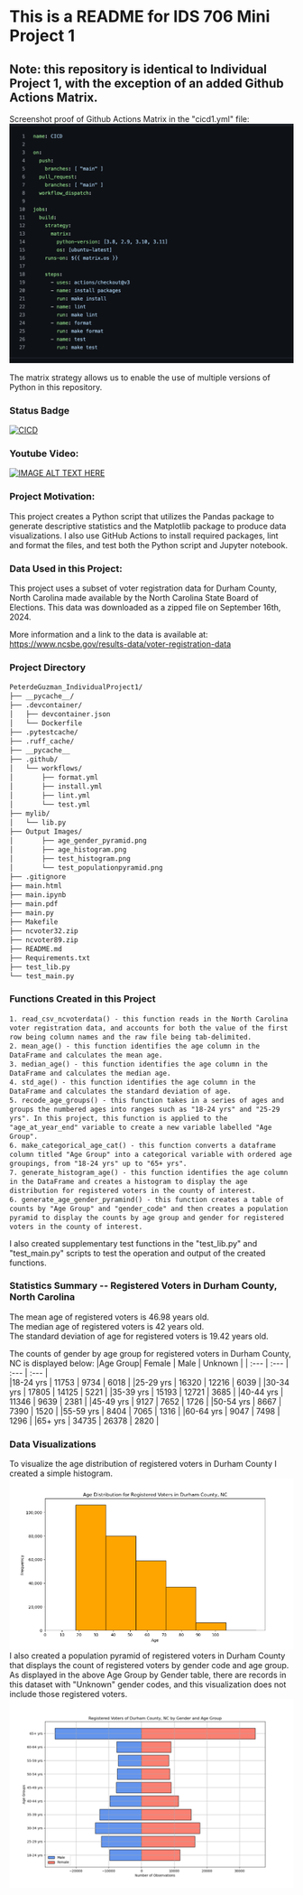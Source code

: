  # This is a README for IDS 706 Mini Project 1

## Note: this repository is identical to Individual Project 1, with the exception of an added Github Actions Matrix. 

Screenshot proof of Github Actions Matrix in the "cicd1.yml" file:
![alt text](cicd_screenshot.png)

The matrix strategy allows us to enable the use of multiple versions of Python in this repository. 

### Status Badge
[![CICD](https://github.com/nogibjj/PeterdeGuzman_Mini4/actions/workflows/cicd1.yml/badge.svg)](https://github.com/nogibjj/PeterdeGuzman_Mini4/actions/workflows/cicd1.yml)

### Youtube Video:

[![IMAGE ALT TEXT HERE](https://img.youtube.com/vi/uzGOJviFHMI/0.jpg)](https://www.youtube.com/watch?v=uzGOJviFHMI)


### Project Motivation:
This project creates a Python script that utilizes the Pandas package to generate descriptive statistics and the Matplotlib package to produce data visualizations. I also use GitHub Actions to install required packages, lint and format the files, and test both the Python script and Jupyter notebook. 


### Data Used in this Project:
This project uses a subset of voter registration data for Durham County, North Carolina made available by the North Carolina State Board of Elections. This data was downloaded as a zipped file on September 16th, 2024. 

More information and a link to the data is available at: https://www.ncsbe.gov/results-data/voter-registration-data

### Project Directory
```
PeterdeGuzman_IndividualProject1/
├── __pycache__/
├── .devcontainer/
│   ├── devcontainer.json
│   └── Dockerfile
├── .pytestcache/
├── .ruff_cache/
├── __pycache__
├── .github/
│   └── workflows/
│       ├── format.yml
│       ├── install.yml
│       ├── lint.yml
│       └── test.yml
├── mylib/
│   └── lib.py
├── Output Images/
│       ├── age_gender_pyramid.png
│       ├── age_histogram.png
│       ├── test_histogram.png
│       └── test_populationpyramid.png
├── .gitignore
├── main.html
├── main.ipynb
├── main.pdf
├── main.py
├── Makefile
├── ncvoter32.zip
├── ncvoter89.zip
├── README.md
├── Requirements.txt
├── test_lib.py
└── test_main.py
```




### Functions Created in this Project
    1. read_csv_ncvoterdata() - this function reads in the North Carolina voter registration data, and accounts for both the value of the first row being column names and the raw file being tab-delimited.
    2. mean_age() - this function identifies the age column in the DataFrame and calculates the mean age.
    3. median_age() - this function identifies the age column in the DataFrame and calculates the median age.
    4. std_age() - this function identifies the age column in the DataFrame and calculates the standard deviation of age.
    5. recode_age_groups() - this function takes in a series of ages and groups the numbered ages into ranges such as "18-24 yrs" and "25-29 yrs". In this project, this function is applied to the "age_at_year_end" variable to create a new variable labelled "Age Group".
    6. make_categorical_age_cat() - this function converts a dataframe column titled "Age Group" into a categorical variable with ordered age groupings, from "18-24 yrs" up to "65+ yrs".
    7. generate_histogram_age() - this function identifies the age column in the DataFrame and creates a histogram to display the age distribution for registered voters in the county of interest. 
    6. generate_age_gender_pyramind() - this function creates a table of counts by "Age Group" and "gender_code" and then creates a population pyramid to display the counts by age group and gender for registered voters in the county of interest.
I also created supplementary test functions in the "test_lib.py" and "test_main.py" scripts to test the operation and output of the created functions. 


### Statistics Summary -- Registered Voters in Durham County, North Carolina

The mean age of registered voters is 46.98 years old. <br>
The median age of registered voters is 42 years old. <br> 
The standard deviation of age for registered voters is 19.42 years old. 

The counts of gender by age group for registered voters in Durham County, NC is displayed below: 
|Age Group| Female | Male | Unknown |
| :--- | :--- | :--- | :--- |                    
|18-24 yrs |   11753 |   9734 |  6018 |
|25-29 yrs |  16320 | 12216 | 6039 |
|30-34 yrs |   17805 | 14125 | 5221 |
|35-39 yrs |   15193 | 12721 | 3685 |
|40-44 yrs |   11346 |  9639 | 2381 |
|45-49 yrs |    9127 |  7652 | 1726 |
|50-54 yrs |    8667 |  7390 | 1520 |
|55-59 yrs |    8404 |  7065 | 1316 |
|60-64 yrs |    9047 |  7498 | 1296 |
|65+ yrs   |   34735 | 26378 | 2820 |

### Data Visualizations
To visualize the age distribution of registered voters in Durham County I created a simple histogram. 
![alt text](age_histogram.png)
I also created a population pyramid of registered voters in Durham County that displays the count of registered voters by gender code and age group. As displayed in the above Age Group by Gender table, there are records in this dataset with "Unknown" gender codes, and this visualization does not include those registered voters. 
![alt text](age_gender_pyramid.png)


